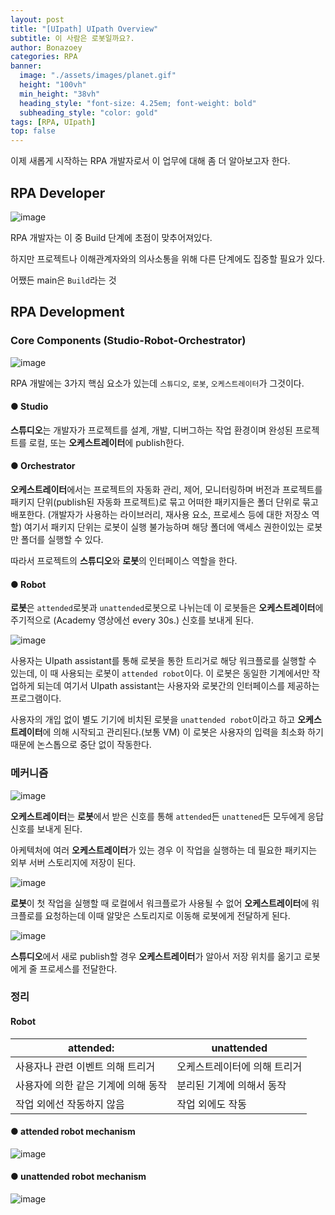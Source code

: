 ```yaml
---
layout: post
title: "[UIpath] UIpath Overview"
subtitle: 이 사람은 로봇일까요?.
author: Bonazoey
categories: RPA
banner:
  image: "./assets/images/planet.gif"
  height: "100vh"
  min_height: "38vh"
  heading_style: "font-size: 4.25em; font-weight: bold"
  subheading_style: "color: gold"
tags: [RPA, UIpath]
top: false
---
```


이제 새롭게 시작하는 RPA 개발자로서 이 업무에 대해 좀 더 알아보고자 한다.

## RPA Developer

![image](https://github.com/bonazoey/bonazoey.github.io/assets/142956374/ec0f8b17-2e50-4e08-bf6b-9fd14ad5355f)

RPA 개발자는 이 중 Build 단계에 초점이 맞추어져있다.

하지만 프로젝트나 이해관계자와의 의사소통을 위해 다른 단계에도 집중할 필요가 있다.

어쨌든 main은 `Build`라는 것

## RPA Development

### Core Components (Studio-Robot-Orchestrator)

![image](https://github.com/bonazoey/bonazoey.github.io/assets/142956374/fd22f2cb-22d5-42af-916d-46949f087f51)

RPA 개발에는 3가지 핵심 요소가 있는데 `스튜디오`, `로봇`, `오케스트레이터`가 그것이다.

#### ● Studio

**스튜디오**는 개발자가 프로젝트를 설계, 개발, 디버그하는 작업 환경이며 완성된 프로젝트를 로컬, 또는 **오케스트레이터**에 publish한다.

#### ● Orchestrator

**오케스트레이터**에서는 프로젝트의 자동화 관리, 제어, 모니터링하며 버전과 프로젝트를 패키지 단위(publish된 자동화 프로젝트)로 묶고 어떠한 패키지들은 폴더 단위로 묶고 배포한다. (개발자가 사용하는 라이브러리, 재사용 요소, 프로세스 등에 대한 저장소 역할) 여기서 패키지 단위는 로봇이 실행 불가능하며 해당 폴더에 액세스 권한이있는 로봇만 폴더를 실행할 수 있다.

따라서 프로젝트의 **스튜디오**와 **로봇**의 인터페이스 역할을 한다.

#### ● Robot

**로봇**은 `attended`로봇과 `unattended`로봇으로 나뉘는데 이 로봇들은 **오케스트레이터**에 주기적으로 (Academy 영상에선 every 30s.) 신호를 보내게 된다.

![image](https://github.com/bonazoey/bonazoey.github.io/assets/142956374/596d86d1-06c0-42e7-8533-6cf235c8b7e6)

사용자는 UIpath assistant를 통해 로봇을 통한 트리거로 해당 워크플로를 실행할 수 있는데, 이 때 사용되는 로봇이 `attended robot`이다. 이 로봇은 동일한 기계에서만 작업하게 되는데 여기서 UIpath assistant는 사용자와 로봇간의 인터페이스를 제공하는 프로그램이다. 

사용자의 개입 없이 별도 기기에 비치된 로봇을 `unattended robot`이라고 하고 **오케스트레이터**에 의해 시작되고 관리된다.(보통 VM) 이 로봇은 사용자의 입력을 최소화 하기 때문에 논스톱으로 중단 없이 작동한다.

### 메커니즘

![image](https://github.com/bonazoey/bonazoey.github.io/assets/142956374/e1bfafa8-11ad-436f-b08e-266f73032ff9)

**오케스트레이터**는 **로봇**에서 받은 신호를 통해 `attended`든 `unattened`든 모두에게 응답 신호를 보내게 된다.

아케텍처에 여러 **오케스트레이터**가 있는 경우 이 작업을 실행하는 데 필요한 패키지는 외부 서버 스토리지에 저장이 된다.

![image](https://github.com/bonazoey/bonazoey.github.io/assets/142956374/cd026bb2-a907-4a50-91af-a835f4c36b13)

**로봇**이 첫 작업을 실행할 때 로컬에서 워크플로가 사용될 수 없어 **오케스트레이터**에 워크플로를 요청하는데 이때 알맞은 스토리지로 이동해 로봇에게 전달하게 된다.

![image](https://github.com/bonazoey/bonazoey.github.io/assets/142956374/e625d443-ebb4-460d-be9e-f01ff0236b75)

**스튜디오**에서 새로 publish할 경우 **오케스트레이터**가 알아서 저장 위치를 옮기고 로봇에게 줄 프로세스를 전달한다.

### 정리

#### Robot

| attended: | unattended |
| --- | --- |
| 사용자나 관련 이벤트 의해 트리거 | 오케스트레이터에 의해 트리거 |
| 사용자에 의한 같은 기계에 의해 동작 | 분리된 기계에 의해서 동작 |
| 작업 외에선 작동하지 않음 | 작업 외에도 작동 |

#### ● attended robot mechanism

![image](https://github.com/bonazoey/bonazoey.github.io/assets/142956374/dff0191e-4e6a-4c7c-913f-8c1d821aaf59)

#### ● unattended robot mechanism

![image](https://github.com/bonazoey/bonazoey.github.io/assets/142956374/22e0a420-e8c3-4fa0-9ac9-23cab342e68b)
